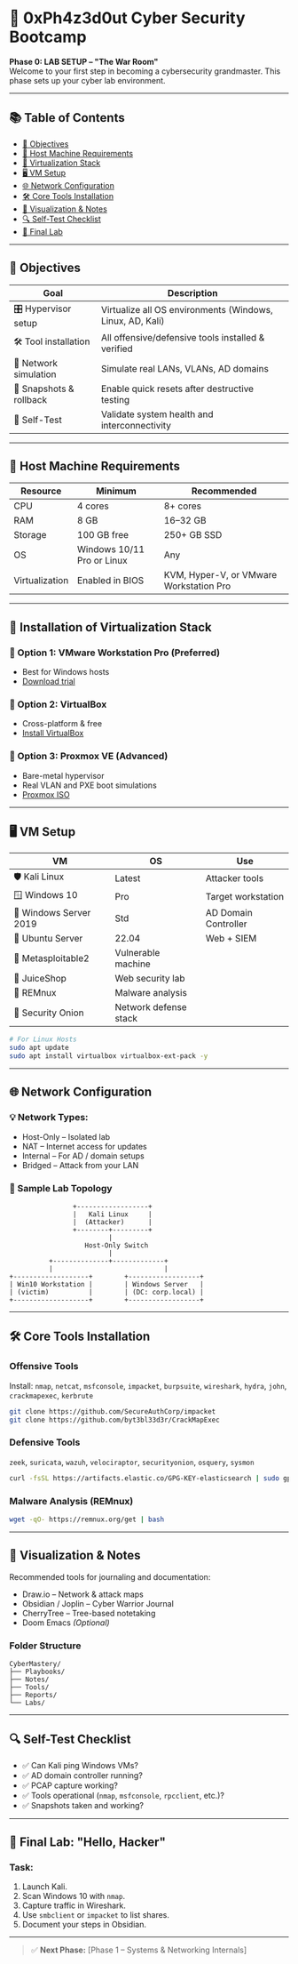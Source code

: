 
# 🚀 0xPh4z3d0ut Cyber Security Bootcamp

**Phase 0: LAB SETUP – "The War Room"**  
Welcome to your first step in becoming a cybersecurity grandmaster. This phase sets up your cyber lab environment.

---

## 📚 Table of Contents

- [🎯 Objectives](#objectives)
- [🧱 Host Machine Requirements](#host-machine-requirements)
- [🧰 Virtualization Stack](#installation-of-virtualization-stack)
- [🖥️ VM Setup](#vm-setup)
- [🌐 Network Configuration](#network-configuration)
- [🛠️ Core Tools Installation](#core-tools-installation)
- [🎨 Visualization & Notes](#visualization--notes)
- [🔍 Self-Test Checklist](#self-test-checklist)
- [🧪 Final Lab](#final-lab-hello-hacker)

---

## 🎯 Objectives

| Goal | Description |
|------|-------------|
| 🎛️ Hypervisor setup | Virtualize all OS environments (Windows, Linux, AD, Kali) |
| 🛠️ Tool installation | All offensive/defensive tools installed & verified |
| 🔐 Network simulation | Simulate real LANs, VLANs, AD domains |
| 🔄 Snapshots & rollback | Enable quick resets after destructive testing |
| 🧪 Self-Test | Validate system health and interconnectivity |

---

## 🧱 Host Machine Requirements

| Resource | Minimum | Recommended |
|---------|---------|-------------|
| CPU | 4 cores | 8+ cores |
| RAM | 8 GB | 16–32 GB |
| Storage | 100 GB free | 250+ GB SSD |
| OS | Windows 10/11 Pro or Linux | Any |
| Virtualization | Enabled in BIOS | KVM, Hyper-V, or VMware Workstation Pro |

---

## 🧰 Installation of Virtualization Stack

### 🔸 Option 1: VMware Workstation Pro (Preferred)
- Best for Windows hosts  
- [Download trial](https://www.vmware.com/products/workstation-pro.html)

### 🔹 Option 2: VirtualBox
- Cross-platform & free  
- [Install VirtualBox](https://www.virtualbox.org/wiki/Downloads)

### 🔸 Option 3: Proxmox VE (Advanced)
- Bare-metal hypervisor  
- Real VLAN and PXE boot simulations  
- [Proxmox ISO](https://www.proxmox.com/en/downloads)

---

## 🖥️ VM Setup

| VM | OS | Use |
|----|----|-----|
| 🛡️ Kali Linux | Latest | Attacker tools |
| 🪟 Windows 10 | Pro | Target workstation |
| 🏢 Windows Server 2019 | Std | AD Domain Controller |
| 🐧 Ubuntu Server | 22.04 | Web + SIEM |
| 🧱 Metasploitable2 | Vulnerable machine |
| 🍬 JuiceShop | Web security lab |
| 🧪 REMnux | Malware analysis |
| 🧰 Security Onion | Network defense stack |

```bash
# For Linux Hosts
sudo apt update
sudo apt install virtualbox virtualbox-ext-pack -y
```

---

## 🌐 Network Configuration

### 💡 Network Types:
- Host-Only – Isolated lab
- NAT – Internet access for updates
- Internal – For AD / domain setups
- Bridged – Attack from your LAN

### 🔌 Sample Lab Topology

```
                +------------------+
                |   Kali Linux     |
                |  (Attacker)      |
                +--------+---------+
                         |
                   Host-Only Switch
                         |
          +--------------+-------------+
          |                            |
+-------------------+        +------------------+
| Win10 Workstation |        | Windows Server   |
| (victim)          |        | (DC: corp.local) |
+-------------------+        +------------------+
```

---

## 🛠️ Core Tools Installation

### Offensive Tools
Install: `nmap`, `netcat`, `msfconsole`, `impacket`, `burpsuite`, `wireshark`, `hydra`, `john`, `crackmapexec`, `kerbrute`

```bash
git clone https://github.com/SecureAuthCorp/impacket
git clone https://github.com/byt3bl33d3r/CrackMapExec
```

### Defensive Tools
`zeek`, `suricata`, `wazuh`, `velociraptor`, `securityonion`, `osquery`, `sysmon`

```bash
curl -fsSL https://artifacts.elastic.co/GPG-KEY-elasticsearch | sudo gpg --dearmor -o /usr/share/keyrings/elasticsearch-keyring.gpg
```

### Malware Analysis (REMnux)
```bash
wget -qO- https://remnux.org/get | bash
```

---

## 🎨 Visualization & Notes

Recommended tools for journaling and documentation:

- Draw.io – Network & attack maps
- Obsidian / Joplin – Cyber Warrior Journal
- CherryTree – Tree-based notetaking
- Doom Emacs *(Optional)*

### Folder Structure

```
CyberMastery/
├── Playbooks/
├── Notes/
├── Tools/
├── Reports/
└── Labs/
```

---

## 🔍 Self-Test Checklist

- ✅ Can Kali ping Windows VMs?
- ✅ AD domain controller running?
- ✅ PCAP capture working?
- ✅ Tools operational (`nmap`, `msfconsole`, `rpcclient`, etc.)?
- ✅ Snapshots taken and working?

---

## 🧪 Final Lab: "Hello, Hacker"

### Task:
1. Launch Kali.
2. Scan Windows 10 with `nmap`.
3. Capture traffic in Wireshark.
4. Use `smbclient` or `impacket` to list shares.
5. Document your steps in Obsidian.

---

> ✅ **Next Phase:** [Phase 1 – Systems & Networking Internals]


 